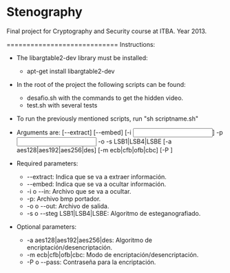 Stenography
============================

Final project for Cryptography and Security course at ITBA. Year 2013.

============================
Instructions:

- The libargtable2-dev library must be installed:
	- apt-get install libargtable2-dev 
	
- In the root of the project the following scripts can be found:
	- desafio.sh with the commands to get the hidden video.
	- test.sh with several tests


- To run the previously mentioned scripts, run "sh scriptname.sh"

- Arguments are:
 [--extract] [--embed] [-i <input hide file>] -p <input bmp> -o <output bmp> -s LSB1|LSB4|LSBE [-a aes128|aes192|aes256|des] [-m ecb|cfb|ofb|cbc] [-P <char>]

- Required parameters:
	- --extract:	Indica que se va a extraer información.
	- --embed: Indica que se va a ocultar información.
	- -i o --in: Archivo que se va a ocultar.
	- -p: Archivo bmp portador.
	- -o o --out: Archivo de salida.
	- -s o --steg LSB1|LSB4|LSBE: Algoritmo de esteganografiado.

- Optional parameters:
	- -a aes128|aes192|aes256|des: Algoritmo de encriptación/desencriptación.
	- -m ecb|cfb|ofb|cbc: Modo de encriptación/desencriptación.
	- -P o --pass: Contraseña para la encriptación.





